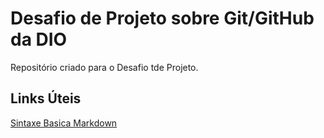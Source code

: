 # Desafio de Projeto sobre Git/GitHub da DIO
Repositório criado para o Desafio tde Projeto.

## Links Úteis
[Sintaxe Basica Markdown](https://www.markdownguide.org/basic-syntax)
